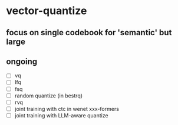 # vector-quantize 

## focus on single codebook for 'semantic' but large

## ongoing
- [ ] vq
- [ ] lfq
- [ ] fsq
- [ ] random quantize (in bestrq)
- [ ] rvq
- [ ] joint training with ctc in wenet xxx-formers
- [ ] joint training with LLM-aware quantize
